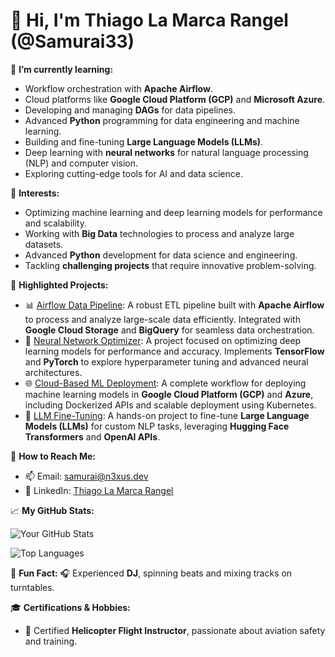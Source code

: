 # 👋 Hi, I'm Thiago La Marca Rangel (@Samurai33)

🌱 **I’m currently learning:**
- Workflow orchestration with **Apache Airflow**.
- Cloud platforms like **Google Cloud Platform (GCP)** and **Microsoft Azure**.
- Developing and managing **DAGs** for data pipelines.
- Advanced **Python** programming for data engineering and machine learning.
- Building and fine-tuning **Large Language Models (LLMs)**.
- Deep learning with **neural networks** for natural language processing (NLP) and computer vision.
- Exploring cutting-edge tools for AI and data science.

🌟 **Interests:**
- Optimizing machine learning and deep learning models for performance and scalability.
- Working with **Big Data** technologies to process and analyze large datasets.
- Advanced **Python** development for data science and engineering.
- Tackling **challenging projects** that require innovative problem-solving.

🎯 **Highlighted Projects:**
- 📊 [Airflow Data Pipeline](https://github.com/Samurai33/airflow-data-pipeline): A robust ETL pipeline built with **Apache Airflow** to process and analyze large-scale data efficiently. Integrated with **Google Cloud Storage** and **BigQuery** for seamless data orchestration.
- 🤖 [Neural Network Optimizer](https://github.com/Samurai33/neural-network-optimizer): A project focused on optimizing deep learning models for performance and accuracy. Implements **TensorFlow** and **PyTorch** to explore hyperparameter tuning and advanced neural architectures.
- 🌐 [Cloud-Based ML Deployment](https://github.com/Samurai33/cloud-ml-deployment): A complete workflow for deploying machine learning models in **Google Cloud Platform (GCP)** and **Azure**, including Dockerized APIs and scalable deployment using Kubernetes.
- 🧠 [LLM Fine-Tuning](https://github.com/Samurai33/llm-fine-tuning): A hands-on project to fine-tune **Large Language Models (LLMs)** for custom NLP tasks, leveraging **Hugging Face Transformers** and **OpenAI APIs**.

🔗 **How to Reach Me:**
- 📫 Email: [samurai@n3xus.dev](mailto:samurai@n3xus.dev)
- 💼 LinkedIn: [Thiago La Marca Rangel](https://www.linkedin.com/in/th1rangel/)

📈 **My GitHub Stats:**

![Your GitHub Stats](https://github-readme-stats.vercel.app/api?username=Samurai33&show_icons=true&theme=radical)

![Top Languages](https://github-readme-stats.vercel.app/api/top-langs/?username=Samurai33&layout=compact&theme=radical)

🌟 **Fun Fact:** 🎧 Experienced **DJ**, spinning beats and mixing tracks on turntables.

🎓 **Certifications & Hobbies:**
- 🚁 Certified **Helicopter Flight Instructor**, passionate about aviation safety and training.
